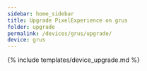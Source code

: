 ```yaml
---
sidebar: home_sidebar
title: Upgrade PixelExperience on grus
folder: upgrade
permalink: /devices/grus/upgrade/
device: grus
---
```

{% include templates/device_upgrade.md %}
